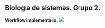 Biología de sistemas. Grupo 2.
------------------------------

**Workflow implementado.**
![](workflow.png)
